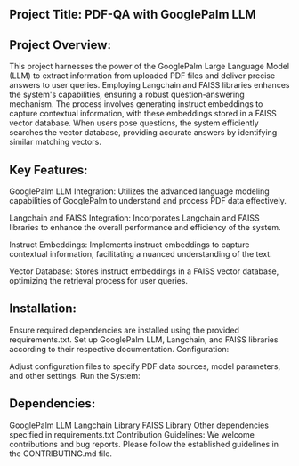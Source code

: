## Project Title: PDF-QA with GooglePalm LLM
## Project Overview:
This project harnesses the power of the GooglePalm Large Language Model (LLM) to extract information from uploaded PDF files and deliver precise answers to user queries. Employing Langchain and FAISS libraries enhances the system's capabilities, ensuring a robust question-answering mechanism. The process involves generating instruct embeddings to capture contextual information, with these embeddings stored in a FAISS vector database. When users pose questions, the system efficiently searches the vector database, providing accurate answers by identifying similar matching vectors.

## Key Features:
GooglePalm LLM Integration: Utilizes the advanced language modeling capabilities of GooglePalm to understand and process PDF data effectively.

Langchain and FAISS Integration: Incorporates Langchain and FAISS libraries to enhance the overall performance and efficiency of the system.

Instruct Embeddings: Implements instruct embeddings to capture contextual information, facilitating a nuanced understanding of the text.

Vector Database: Stores instruct embeddings in a FAISS vector database, optimizing the retrieval process for user queries.


## Installation:

Ensure required dependencies are installed using the provided requirements.txt.
Set up GooglePalm LLM, Langchain, and FAISS libraries according to their respective documentation.
Configuration:

Adjust configuration files to specify PDF data sources, model parameters, and other settings.
Run the System:

## Dependencies:
GooglePalm LLM
Langchain Library
FAISS Library
Other dependencies specified in requirements.txt
Contribution Guidelines:
We welcome contributions and bug reports. Please follow the established guidelines in the CONTRIBUTING.md file.
